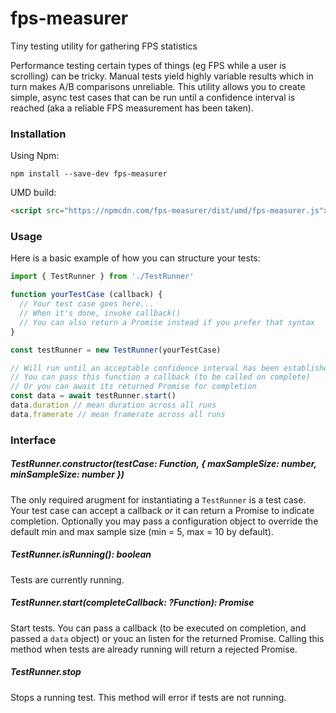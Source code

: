 # fps-measurer

Tiny testing utility for gathering FPS statistics

Performance testing certain types of things (eg FPS while a user is scrolling) can be tricky.
Manual tests yield highly variable results which in turn makes A/B comparisons unreliable.
This utility allows you to create simple, async test cases that can be run until a confidence interval is reached (aka a reliable FPS measurement has been taken).

### Installation
Using Npm:
```
npm install --save-dev fps-measurer
```
UMD build:
```html
<script src="https://npmcdn.com/fps-measurer/dist/umd/fps-measurer.js"></script>
```
### Usage
Here is a basic example of how you can structure your tests:

```js
import { TestRunner } from './TestRunner'

function yourTestCase (callback) {
  // Your test case goes here...
  // When it's done, invoke callback()
  // You can also return a Promise instead if you prefer that syntax
}

const testRunner = new TestRunner(yourTestCase)

// Will run until an acceptable confidence interval has been established.
// You can pass this function a callback (to be called on complete)
// Or you can await its returned Promise for completion
const data = await testRunner.start()
data.duration // mean duration across all runs
data.framerate // mean framerate across all runs
```

### Interface

##### TestRunner.constructor(testCase: Function, { maxSampleSize: number, minSampleSize: number })
The only required arugment for instantiating a `TestRunner` is a test case.
Your test case can accept a callback _or_ it can return a Promise to indicate completion.
Optionally you may pass a configuration object to override the default min and max sample size (min = 5, max = 10 by default).

##### TestRunner.isRunning(): boolean
Tests are currently running.

##### TestRunner.start(completeCallback: ?Function): Promise
Start tests.
You can pass a callback (to be executed on completion, and passed a `data` object) or youc an listen for the returned Promise.
Calling this method when tests are already running will return a rejected Promise.

##### TestRunner.stop
Stops a running test.
This method will error if tests are not running.

